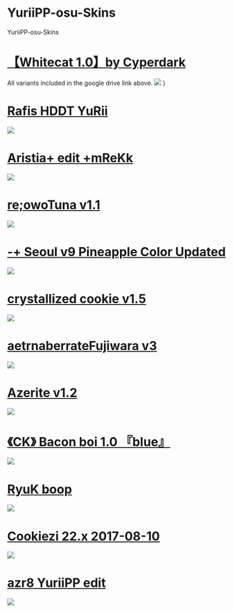 # YuriiPP-osu-Skins
YuriiPP-osu-Skins

# [【Whitecat 1.0】by Cyperdark](https://drive.google.com/drive/folders/1ck7IcwCJSC0QbQowneyTUhCIxMFqZTJR)
All variants included in the google drive link above.
![](https://cdn.discordapp.com/attachments/892416113365880835/892416141081837578/1573897221_3.png)
)

# [Rafis HDDT YuRii](https://drive.google.com/drive/folders/1lFDrH4UZATQiJUsFcwVehSMMtWdQGXmr?usp=sharing)
![](https://i.imgur.com/YULitvx.png)

# [Aristia+ edit +mReKk](https://drive.google.com/file/d/1dVIq3CLLxVQkpvglgFAC2xl24-XzLm6R/view)
![](https://osu.ppy.sh/ss/16816850/4d8c)

# [re;owoTuna v1.1](https://drive.google.com/drive/folders/1IAVMExrhvny9VSn3Gd3-48oOO5rYMDWo)
![](https://cdn.discordapp.com/attachments/892416113365880835/892416502995746816/1596468461_screenshot9244.png)

# [-+ Seoul v9 Pineapple Color Updated](https://shigeskln.s-ul.eu/aZMjYmod)
![](https://cdn.discordapp.com/attachments/892416113365880835/892417018404438137/68747470733a2f2f692e696d6775722e636f6d2f57704c79504d6e2e706e67.png)

# [crystallized cookie v1.5](https://www.dropbox.com/s/n57ci29mq0ni815/dracula_final.osk?dl=1)
![](https://cdn.discordapp.com/attachments/892416113365880835/892417420629794846/1537800520_oqggtfn.png)

# [aetrnaberrateFujiwara v3](https://drive.google.com/file/d/194QK_MqUewN6HFvw1B8PopdSHDV0QeKf/view)
![](https://cdn.discordapp.com/attachments/892416113365880835/892417641342464020/1584189023_screenshot8185.png)

# [Azerite v1.2](https://drive.google.com/file/d/1HzoxHiUfTN8Y6p84EIzcwjZrzqJ4K1Nc/view)
![](https://cdn.discordapp.com/attachments/892416113365880835/892417997254324384/1537791350_c8kzhkg.png)

# [《CK》 Bacon boi 1.0 『blue』](https://drive.google.com/drive/folders/1oXwqBrCgGK8EvSMAk0XAt1ixPJ-hbrzg)
![](https://cdn.discordapp.com/attachments/892416113365880835/892418510876180550/1614321858_screenshot9400.png)

# [RyuK boop](https://cdn.discordapp.com/attachments/427214130756452353/697696460267061319/boop.osk)
![](https://camo.githubusercontent.com/1baf3104e3be52fbdae1c27a8ed9b55073d0459e/68747470733a2f2f6f73752e7070792e73682f73732f31343733333935372f36636365)

# [Cookiezi 22.x 2017-08-10](https://circle-people.com/wp-content/Skins/Cookiezi/Cookiezi%2022.x%202017-08-10.osk)
![](https://camo.githubusercontent.com/3cb08f62d20632b298ca44b34faf95425d8f93e897961639c0184e155543e96a/68747470733a2f2f7368696765736b696e73732e732d756c2e65752f4b4f75586f344349)

# [azr8 YuriiPP edit](https://drive.google.com/drive/folders/1RvR3wg4o4gjo2Jz19E2yCKD85M1LhDE1)
![](https://cdn.discordapp.com/attachments/892416113365880835/899457484257894450/screenshot008.jpg)

